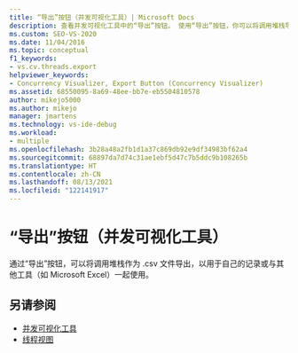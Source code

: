 ```yaml
---
title: “导出”按钮（并发可视化工具）| Microsoft Docs
description: 查看并发可视化工具中的“导出”按钮。 使用“导出”按钮，你可以将调用堆栈导出为 .csv 文件并用作你自己的记录。
ms.custom: SEO-VS-2020
ms.date: 11/04/2016
ms.topic: conceptual
f1_keywords:
- vs.cv.threads.export
helpviewer_keywords:
- Concurrency Visualizer, Export Button (Concurrency Visualizer)
ms.assetid: 68550095-8a69-48ee-bb7e-eb5504810578
author: mikejo5000
ms.author: mikejo
manager: jmartens
ms.technology: vs-ide-debug
ms.workload:
- multiple
ms.openlocfilehash: 3b28a48a2fb1d1a37c869db92e9df34983bf62a4
ms.sourcegitcommit: 68897da7d74c31ae1ebf5d47c7b5ddc9b108265b
ms.translationtype: HT
ms.contentlocale: zh-CN
ms.lasthandoff: 08/13/2021
ms.locfileid: "122141917"
---
```

# <a name="export-button-concurrency-visualizer"></a>“导出”按钮（并发可视化工具）
通过“导出”按钮，可以将调用堆栈作为 .csv 文件导出，以用于自己的记录或与其他工具（如 Microsoft Excel）一起使用。

## <a name="see-also"></a>另请参阅
- [并发可视化工具](../profiling/concurrency-visualizer.md)
- [线程视图](../profiling/threads-view-parallel-performance.md)